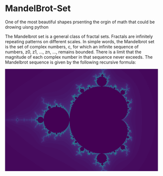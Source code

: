 # MandelBrot-Set
One of the most beautiful shapes prsenting the orgin of math that could be drowing uisng python

The Mandelbrot set is a general class of fractal sets. Fractals are infinitely repeating patterns on different scales. 
In simple words, the Mandelbrot set is the set of complex numbers, c, for which an infinite sequence of numbers, z0, z1, …, zn, …, remains bounded. There is a limit that the magnitude of each complex number in that sequence never exceeds. The Mandelbrot sequence is given by the following recursive formula:

![Mandelbrot set](https://github.com/zehor-l/MandelBrot-Set/blob/main/Mandelbrot%20set.png)


